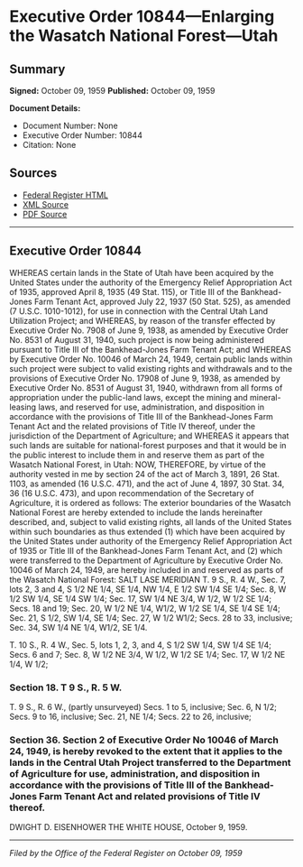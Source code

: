 # Executive Order 10844—Enlarging the Wasatch National Forest—Utah

## Summary

**Signed:** October 09, 1959
**Published:** October 09, 1959

**Document Details:**
- Document Number: None
- Executive Order Number: 10844
- Citation: None

## Sources
- [Federal Register HTML](https://www.presidency.ucsb.edu/documents/executive-order-10844-enlarging-the-wasatch-national-forest-utah)
- [XML Source](None)
- [PDF Source](None)

---

## Executive Order 10844

WHEREAS certain lands in the State of Utah have been acquired by the United States under the authority of the Emergency Relief Appropriation Act of 1935, approved April 8, 1935 (49 Stat. 115), or Title III of the Bankhead-Jones Farm Tenant Act, approved July 22, 1937 (50 Stat. 525), as amended (7 U.S.C. 1010-1012), for use in connection with the Central Utah Land Utilization Project; and
WHEREAS, by reason of the transfer effected by Executive Order No. 7908 of June 9, 1938, as amended by Executive Order No. 8531 of August 31, 1940, such project is now being administered pursuant to Title III of the Bankhead-Jones Farm Tenant Act; and
WHEREAS by Executive Order No. 10046 of March 24, 1949, certain public lands within such project were subject to valid existing rights and withdrawals and to the provisions of Executive Order No. 17908 of June 9, 1938, as amended by Executive Order No. 8531 of August 31, 1940, withdrawn from all forms of appropriation under the public-land laws, except the mining and mineral-leasing laws, and reserved for use, administration, and disposition in accordance with the provisions of Title III of the Bankhead-Jones Farm Tenant Act and the related provisions of Title IV thereof, under the jurisdiction of the Department of Agriculture; and
WHEREAS it appears that such lands are suitable for national-forest purposes and that it would be in the public interest to include them in and reserve them as part of the Wasatch National Forest, in Utah:
NOW, THEREFORE, by virtue of the authority vested in me by section 24 of the act of March 3, 1891, 26 Stat. 1103, as amended (16 U.S.C. 471), and the act of June 4, 1897, 30 Stat. 34, 36 (16 U.S.C. 473), and upon recommendation of the Secretary of Agriculture, it is ordered as follows:
The exterior boundaries of the Wasatch National Forest are hereby extended to include the lands hereinafter described, and, subject to valid existing rights, all lands of the United States within such boundaries as thus extended (1) which have been acquired by the United States under authority of the Emergency Relief Appropriation Act of 1935 or Title III of the Bankhead-Jones Farm Tenant Act, and (2) which were transferred to the Department of Agriculture by Executive Order No. 10046 of March 24, 1949, are hereby included in and reserved as parts of the Wasatch National Forest:
SALT LASE MERIDIAN
T. 9 S., R. 4 W.,
Sec. 7, lots 2, 3 and 4, S 1/2 NE 1/4, SE 1/4, NW 1/4, E 1/2 SW 1/4 SE 1/4;
Sec. 8, W 1/2 SW 1/4, SE 1/4 SW 1/4;
Sec. 17, SW 1/4 NE 3/4, W 1/2, W 1/2 SE 1/4;
Secs. 18 and 19;
Sec. 20, W 1/2 NE 1/4, W1/2, W 1/2 SE 1/4, SE 1/4 SE 1/4;
Sec. 21, S 1/2, SW 1/4, SE 1/4;
Sec. 27, W 1/2 W1/2;
Secs. 28 to 33, inclusive;
Sec. 34, SW 1/4 NE 1/4, W1/2, SE 1/4.

T. 10 S., R. 4 W.,
Sec. 5, lots 1, 2, 3, and 4, S 1/2 SW 1/4, SW 1/4 SE 1/4;
Secs. 6 and 7;
Sec. 8, W 1/2 NE 3/4, W 1/2, W 1/2 SE 1/4;
Sec. 17, W 1/2 NE 1/4, W 1/2;
### Section 18. T 9 S., R. 5 W.

T. 9 S., R. 6 W., (partly unsurveyed) Secs. 1 to 5, inclusive;
Sec. 6, N 1/2;
Secs. 9 to 16, inclusive;
Sec. 21, NE 1/4;
Secs. 22 to 26, inclusive;
### Section 36. Section 2 of Executive Order No 10046 of March 24, 1949, is hereby revoked to the extent that it applies to the lands in the Central Utah Project transferred to the Department of Agriculture for use, administration, and disposition in accordance with the provisions of Title III of the Bankhead-Jones Farm Tenant Act and related provisions of Title IV thereof.

DWIGHT D. EISENHOWER
THE WHITE HOUSE,
October 9, 1959.

---

*Filed by the Office of the Federal Register on October 09, 1959*
